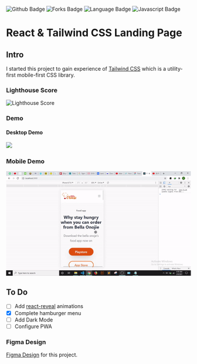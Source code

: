 ![Github Badge](https://img.shields.io/github/stars/jbtalhakhan/react-tailwind-food-app?affiliations=OWNER)
![Forks Badge](https://img.shields.io/github/forks/jbtalhakhan/react-tailwind-food-app)
![Language Badge](https://img.shields.io/github/languages/count/jbtalhakhan/react-tailwind-food-app)
![Javascript Badge](https://img.shields.io/github/languages/top/jbtalhakhan/react-tailwind-food-app)

# React & Tailwind CSS Landing Page

## Intro

I started this project to gain experience of [Tailwind CSS](https://tailwindcss.com/) which is a utility-first mobile-first CSS library.

### Lighthouse Score
![Lighthouse Score](https://github.com/jbtalhakhan/react-tailwind-food-app/blob/main/lighthouse_score.PNG?raw=true)

### Demo 

#### Desktop Demo
![](ezgif-2-8bf2a887d8e1.gif)

### Mobile Demo
![](ezgif-2-563bb020e9f1.gif)

## To Do
- [ ] Add [react-reveal](https://github.com/rnosov/react-reveal) animations
- [x] Complete hamburger menu
- [ ] Add Dark Mode
- [ ] Configure PWA

### Figma Design
[Figma Design](https://www.figma.com/file/DnGWAoCLprYt5yI3VJ0NTK/Food-delivery-app-Ui-kit-(Community)) for this project.


